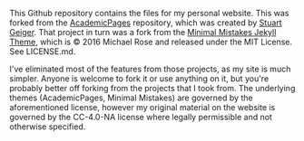 This Github repository contains the files for my personal website.  This was forked from the [AcademicPages](https://github.com/academicpages/academicpages.github.io) repository, which was created by [Stuart Geiger](https://github.com/staeiou). That project in turn was a fork from the [Minimal Mistakes Jekyll Theme](https://mmistakes.github.io/minimal-mistakes/), which is © 2016 Michael Rose and released under the MIT License. See LICENSE.md.

I've eliminated most of the features from those projects, as my site is much simpler. Anyone is welcome to fork it or use anything on it, but you're probably better off forking from the projects that I took from. The underlying themes (AcademicPages, Minimal Mistakes) are governed by the aforementioned license, however my original material on the website is governed by the CC-4.0-NA license where legally permissible and not otherwise specified.

